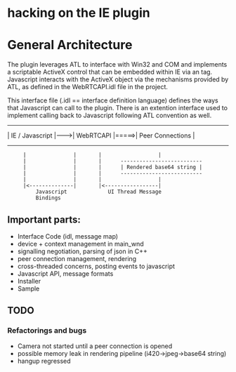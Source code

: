hacking on the IE plugin
========================

# General Architecture

The plugin leverages ATL to interface with Win32 and COM and implements a scriptable ActiveX control that can be embedded within IE via an <object> tag. Javascript interacts with the ActiveX object via the mechanisms provided by ATL, as defined in the WebRTCAPI.idl file in the project.

This interface file (.idl == interface definition language) defines the ways that Javascript can call to the plugin. There is an extention interface used to implement calling back to Javascript following ATL convention as well.

-------------------    -------------      --------------------
| IE / Javascript |--->| WebRTCAPI |=====>| Peer Connections |
-------------------    -------------      --------------------
         |               |       |                  |
         |               |       |      --------------------------
         |               |       |      | Rendered base64 string |
         |               |       |      --------------------------
         |               |       |                  |
         |<--------------|       |<-----------------|
             Javascript             UI Thread Message
             Bindings

## Important parts:

- Interface Code  (idl, message map)
- device + context management in main\_wnd
- signalling negotiation, parsing of json in C++
- peer connection management, rendering
- cross-threaded concerns, posting events to javascript
- Javascript API, message formats
- Installer
- Sample

## TODO

### Refactorings and bugs
- Camera not started until a peer connection is opened
- possible memory leak in rendering pipeline (i420->jpeg->base64 string)
- hangup regressed


